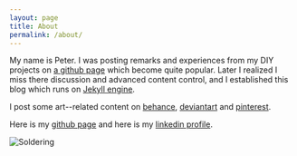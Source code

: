 ```yaml
---
layout: page
title: About
permalink: /about/
---
```


My name is Peter. I was posting remarks and experiences from my DIY projects on [a github page](https://github.com/petervojtek/diy) which become quite popular. Later I realized I miss there discussion and advanced content control, and I established this blog which runs on [Jekyll engine](http://jekyllrb.com/).

I post some art--related content on [behance](https://www.behance.net/petervojtek), [deviantart](http://petervojtek.deviantart.com/) and [pinterest](pinterest.com/tangocut/).

Here is my [github page](https://github.com/petervojtek) and here is my [linkedin profile](http://sk.linkedin.com/pub/peter-vojtek/12/9b9/197).

![Soldering]({{site.baseurl}}/images/soldering.jpg)
